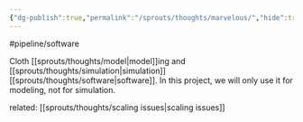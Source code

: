 ```yaml
---
{"dg-publish":true,"permalink":"/sprouts/thoughts/marvelous/","hide":true}
---
```


#pipeline/software 

Cloth [[sprouts/thoughts/model\|model]]ing and [[sprouts/thoughts/simulation\|simulation]] [[sprouts/thoughts/software\|software]]. In this project, we will only use it for modeling, not for simulation.

related: [[sprouts/thoughts/scaling issues\|scaling issues]]